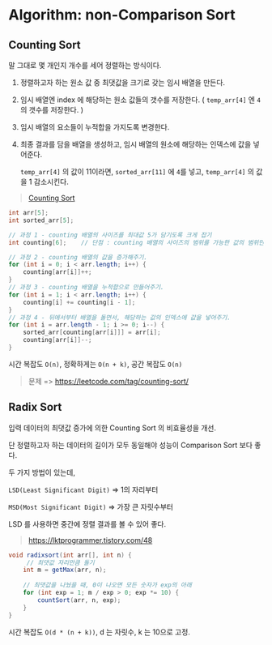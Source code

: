 # Algorithm: non-Comparison Sort

## Counting Sort

말 그대로 몇 개인지 개수를 세어 정렬하는 방식이다.

1. 정렬하고자 하는 원소 값 중 최댓값을 크기로 갖는 임시 배열을 만든다. 

2. 임시 배열엔 index 에 해당하는 원소 값들의 갯수를 저장한다. ( `temp_arr[4]` 엔 `4` 의  갯수를 저장한다. )  

3. 임시 배열의 요소들이 누적합을 가지도록 변경한다. 

4. 최종 결과를 담을 배열을 생성하고, 임시 배열의 원소에 해당하는 인덱스에 값을 넣어준다. 

   `temp_arr[4]` 의 값이 11이라면, `sorted_arr[11]` 에 `4`를 넣고, `temp_arr[4]` 의 값을 1 감소시킨다. 

>[Counting Sort](https://www.cs.usfca.edu/~galles/visualization/CountingSort.html)

```java
int arr[5]; 
int sorted_arr[5];

// 과정 1 - counting 배열의 사이즈를 최대값 5가 담기도록 크게 잡기
int counting[6];	// 단점 : counting 배열의 사이즈의 범위를 가능한 값의 범위만큼 크게 잡아야 하므로, 비효율적이 됨.

// 과정 2 - counting 배열의 값을 증가해주기.
for (int i = 0; i < arr.length; i++) {
    counting[arr[i]]++;
}
// 과정 3 - counting 배열을 누적합으로 만들어주기.
for (int i = 1; i < arr.length; i++) {
    counting[i] += counting[i - 1];
}
// 과정 4 - 뒤에서부터 배열을 돌면서, 해당하는 값의 인덱스에 값을 넣어주기.
for (int i = arr.length - 1; i >= 0; i--) {
    sorted_arr[counting[arr[i]]] = arr[i];
    counting[arr[i]]--;
}
```

시간 복잡도 `O(n)`, 정확하게는 `O(n + k)`, 공간 복잡도 `O(n)`

>문제 => https://leetcode.com/tag/counting-sort/

## Radix Sort 

입력 데이터의 최댓값 증가에 의한 Counting Sort 의 비효율성을 개선.

단 정렬하고자 하는 데이터의 길이가 모두 동일해야 성능이 Comparison Sort 보다 좋다. 

두 가지 방법이 있는데, 

`LSD(Least Significant Digit)` => 1의 자리부터 

`MSD(Most Significant Digit)` => 가장 큰 자릿수부터 

LSD 를 사용하면 중간에 정렬 결과를 볼 수 있어 좋다. 

>https://lktprogrammer.tistory.com/48

```java
void radixsort(int arr[], int n) {
     // 최댓값 자리만큼 돌기
    int m = getMax(arr, n);
    
    // 최댓값을 나눴을 때, 0이 나오면 모든 숫자가 exp의 아래
    for (int exp = 1; m / exp > 0; exp *= 10) {
        countSort(arr, n, exp);
    }
}
```

시간 복잡도 `O(d * (n + k))`, d 는 자릿수, k 는 10으로 고정.